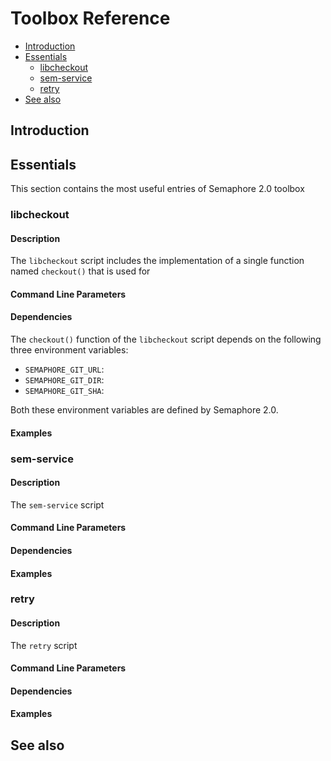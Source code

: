 # Toolbox Reference

- [Introduction](#introduction)
- [Essentials](#essentials)
  * [libcheckout](#libcheckout)
  * [sem-service](#sem-service)
  * [retry](#retry)
- [See also](#see-also)
  
  
## Introduction


## Essentials

This section contains the most useful entries of Semaphore 2.0 toolbox

### libcheckout


#### Description

The `libcheckout` script includes the implementation of a single function
named `checkout()` that is used for 

#### Command Line Parameters

#### Dependencies

The `checkout()` function of the `libcheckout` script depends on the following
three environment variables:

   - `SEMAPHORE_GIT_URL`:
   - `SEMAPHORE_GIT_DIR`:
   - `SEMAPHORE_GIT_SHA`:
   
Both these environment variables are defined by Semaphore 2.0.

#### Examples

### sem-service

#### Description

The `sem-service` script

#### Command Line Parameters

#### Dependencies

#### Examples


### retry


#### Description

The `retry` script


#### Command Line Parameters

#### Dependencies

#### Examples


## See also

